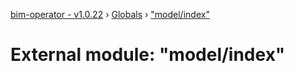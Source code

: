 [bim-operator - v1.0.22](../README.md) › [Globals](../globals.md) › ["model/index"](_model_index_.md)

# External module: "model/index"


